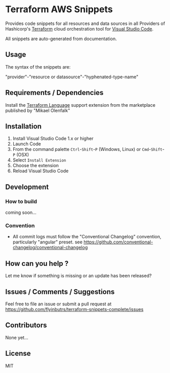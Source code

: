 # Terraform AWS Snippets

Provides code snippets for all resources and data sources in all Providers of Hashicorp's [Terraform](https://www.terraform.io/) cloud orchestration tool for [Visual Studio Code](https://code.visualstudio.com/).

All snippets are auto-generated from documentation.

## Usage
The syntax of the snippets are:

"provider"-"resource or datasource"-"hyphenated-type-name"

## Requirements / Dependencies

Install the [Terraform Language](https://marketplace.visualstudio.com/items?itemName=mauve.terraform) support extension from the marketplace published by "Mikael Olenfalk"

## Installation

1. Install Visual Studio Code 1.x or higher
2. Launch Code
3. From the command palette `Ctrl`-`Shift`-`P` (Windows, Linux) or `Cmd`-`Shift`-`P` (OSX)
4. Select `Install Extension`
5. Choose the extension
6. Reload Visual Studio Code

## Development

### How to build

coming soon...

### Convention
  - All commit logs must follow the "Conventional Changelog" convention, particularly "angular" preset. see https://github.com/conventional-changelog/conventional-changelog

## How can you help ?

Let me know if something is missing or an update has been released?

## Issues / Comments / Suggestions

Feel free to file an issue or submit a pull request at https://github.com/flyinbutrs/terraform-snippets-complete/issues

## Contributors

None yet...

## License

MIT

